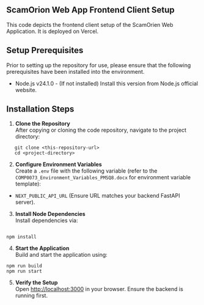 ## ScamOrion Web App Frontend Client Setup

This code depicts the frontend client setup of the ScamOrien Web Application. It is deployed on Vercel.

## Setup Prerequisites

Prior to setting up the repository for use, please ensure that the following prerequisites have been installed into the environment.

- Node.js v24.1.0 - (If not installed) Install this version from Node.js official website.

## Installation Steps

1. **Clone the Repository**  
   After copying or cloning the code repository, navigate to the project directory:

```
   git clone <this-repository-url>
   cd <project-directory>
```

2. **Configure Environment Variables**  
   Create a `.env` file with the following variable (refer to the `COMP0073_Environment_Variables_PMSQ8.docx` for environment variable template):

- `NEXT_PUBLIC_API_URL` (Ensure URL matches your backend FastAPI server).

3. **Install Node Dependencies**  
   Install dependencies via:

```

npm install
```

4. **Start the Application**  
   Build and start the application using:

```
npm run build
npm run start
```

5. **Verify the Setup**  
   Open [http://localhost:3000](http://localhost:3000) in your browser. Ensure the backend is running first.
